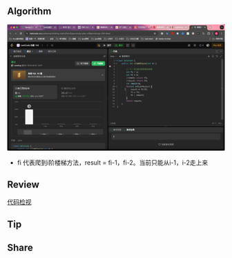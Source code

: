 ## Algorithm

![算法](../../../images/temp/sisyphus-2024-06-02-lc.png)

* fi 代表爬到i阶楼梯方法，result = fi-1，fi-2。当前只能从i-1，i-2走上来
## Review

[代码检视](https://www.codegrip.tech/productivity/best-practices-for-reviewing-code/?ref=dailydev)


## Tip

## Share
